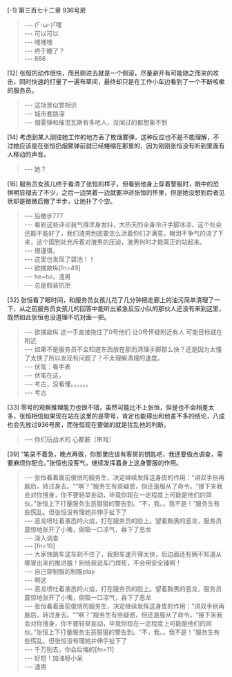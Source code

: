 
[-1] 第三百七十二章 936号房
>--- (｢･ω･)｢嘿<br>
>--- 可以可以<br>
>--- 嘿嘿嘿<br>
>--- 终于睡了？<br>
>--- 666<br>

[12] 张恒的动作很快，而且刚进去就是一个侧滚，尽量避开有可能随之而来的攻击，同时快速的打量了一遍布草间，最终却只是在工作小车边看到了一个不断咳嗽的服务员。
>--- 这场景似曾相识<br>
>--- 城市套路深<br>
>--- 烟雾弹和催泪瓦斯有多呛人，没闻过的都想象不到<br>

[14] 考虑到某人刚往她工作的地方丢了枚烟雾弹，这种反应也不是不能理解，不过她应该是在张恒扔烟雾弹前就已经蜷缩在那里的，因为刚刚张恒没有听到里面有人移动的声音。
>--- 她？<br>

[16] 服务员女孩儿终于看清了张恒的样子，但看到他身上穿着警服时，眼中的恐惧明显褪去了不少，之后一边哭着一边就要冲进张恒的怀里，但是她没想到后者见状却是微微后撤了半步，让她扑了个空。
>--- 后撤步777<br>
>--- 看到这些评论我气得浑身发抖，大热天的全身冷汗手脚冰凉，这个社会还能不能好了，我们渣男到底要怎么活着你们才满意，眼泪不争气的流了下来，这个国到处充斥着对渣男的压迫，渣男何时才能真正的站起来。<br>
>--- 很谨慎。<br>
>--- 这里也发现了碧池！！<br>
>--- 欲擒故纵[fn=49]<br>
>--- he~tui，渣男<br>
>--- 总是假装抗拒<br>

[32] 张恒看了眼时间，和服务员女孩儿花了几分钟把走廊上的油污简单清理了一下，从之前服务员女孩儿的回答中能听出紧急反应小队的那伙人还没有来到这里，既然如此张恒也没道理不坑对面一把。
>--- 欲擒故纵   这一手直接拖住了0号他们   让0号怀疑附近有人 可能目标就在附近<br>
>--- 如果不是服务员不会知道东西放在那而清理手脚那么快？还是因为太懂了太快了所以发现有问题了？不太理解清理的速度。<br>
>--- 伏笔：看手表<br>
>--- 伏笔在这，<br>
>--- 考古，没看懂。。。。。。<br>
>--- 考古<br>

[33] 零号的观察推理能力也很不错，虽然可能比不上张恒，但是也不会相差太多，张恒相信如果现在站在这里的是零号，肯定也能得出和他差不多的结论，八成也会先放过936号房，而张恒现在要做的就是扰乱他的判断。
>--- 你们玩战术的 心都脏（串戏）<br>

[39] “笔录不着急，晚点再做，你那里应该有客房的钥匙吧，我还要做点调查，需要麻烦你配合。”张恒也没客气，继续发挥着身上这身警服的作用。
>--- 张恒看着面前俊俏的服务生，决定继续发挥这身皮的作用："讲双手别再脑后，转过身去。"“啊？”服务生有些疑惑，但还是服从了命令。“接下来我会对你搜身，你不要轻举妄动，毕竟你现在一定程度上可能是他们的同伙。”张恒上下打量服务生恶狠狠的警告到。“不，我。。我不是！”服务生有些慌乱。但张恒没有理她并伸手扯下了<br>
>--- 恶龙喷吐着液态的火焰，打在服务员的脸上。望着黝黑的恶龙，服务员震惊地张开了小嘴，倒吸一口凉气，吞下了恶龙<br>
>--- 深入调查<br>
>--- [fn=10]<br>
>--- 大家快跳车这车刹不住了，我把车速开得太快，后边面还有俩不知道从哪冒出来的推进器！别给我说车门焊死，不会用安全锤啊！<br>
>--- 自己穿制服的制服play<br>
>--- 啊这<br>
>--- 恶龙喷吐着液态的火焰，打在服务员的脸上。望着黝黑的恶龙，服务员震惊地张开了小嘴，倒吸一口凉气，吞下了恶龙<br>
>--- 张恒看着面前俊俏的服务生，决定继续发挥这身皮的作用："讲双手别再脑后，转过身去。"“啊？”服务生有些疑惑，但还是服从了命令。“接下来我会对你搜身，你不要轻举妄动，毕竟你现在一定程度上可能是他们的同伙。”张恒上下打量服务生恶狠狠的警告到。“不，我。。我不是！”服务生有些慌乱。但张恒没有理她并伸手扯下了<br>
>--- 千万别去，你会后悔的[fn=11]<br>
>--- 好短！加油呀小呆<br>
>--- 渣男<br>
